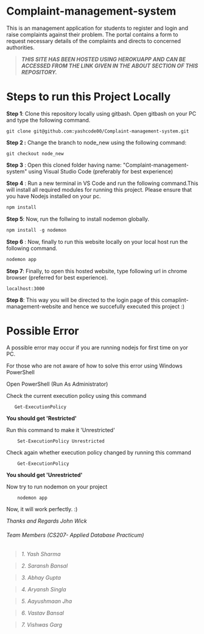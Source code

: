 # Complaint-management-system

This is an management application for students to register and login and raise complaints against their problem. The portal contains a form to request necessary details of the complaints and directs to concerned authorities.


>**_THIS SITE HAS BEEN HOSTED USING HEROKUAPP AND CAN BE ACCESSED FROM THE LINK GIVEN IN THE ABOUT SECTION OF THIS REPOSITORY._**


# Steps to run this Project Locally

**Step 1**: Clone this repository locally using gitbash. Open gitbash on your PC and type the following command.

```
git clone git@github.com:yashcode00/Complaint-management-system.git
```

**Step 2 :** Change the branch to node_new using the following command:

```
git checkout node_new
```

**Step 3** : Open this cloned folder having name: "Complaint-management-system" using Visual Studio Code (preferably for best experience)

**Step 4** : Run a new terminal in VS Code and run the following command.This will install all required modules for running this project. Please ensure that you have Nodejs installed on your pc.

```JavaScript
npm install
```

**Step 5**: Now, run the follwing to install nodemon globally.

```JavaScript
npm install -g nodemon
```

**Step 6** : Now, finally to run this website locally on your local host run the following command.

```JavaScript
nodemon app
```

**Step 7**: Finally, to open this hosted website, type following url in chrome browser (preferred for best experience).

```
localhost:3000
```

**Step 8**: This way you will be directed to the login page of this comaplint-management-website and hence we succefully executed this project :)

# Possible Error

A possible error may occur if you are running nodejs for first time on yor PC.

For those who are not aware of how to solve this error using Windows PowerShell

Open PowerShell (Run As Administrator)

Check the current execution policy using this command

```
   Get-ExecutionPolicy
```

**You should get 'Restricted'**

Run this command to make it 'Unrestricted'

```
    Set-ExecutionPolicy Unrestricted
```

Check again whether execution policy changed by running this command

```
    Get-ExecutionPolicy
```

**You should get 'Unrestricted'**

Now try to run nodemon on your project

```
    nodemon app
```


Now, it will work perfectly. :)

_Thanks and Regards_
_John Wick_


######  _Team Members (CS207- Applied Database Practicum)_

>_1. Yash Sharma_

>_2. Saransh Bansal_

>_3. Abhay Gupta_

>_4. Aryansh Singla_

>_5. Aayushmaan Jha_

>_6. Vastav Bansal_

>_7. Vishwas Garg_


